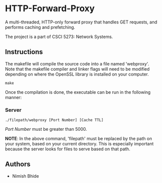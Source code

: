 # HTTP-Forward-Proxy
A multi-threaded, HTTP-only forward proxy that handles GET requests, and performs caching and prefetching.  

The project is a part of CSCI 5273: Network Systems.

## Instructions
The makefile will compile the source code into a file named 'webproxy'. Note that the makefile compiler and linker flags will need to be modified depending on where the OpenSSL library is installed on your computer.  

```
make
```

Once the compilation is done, the executable can be run in the following manner:

### Server
```
./filepath/webproxy [Port Number] [Cache TTL]
```
*Port Number* must be greater than 5000.

**NOTE**: In the above command, 'filepath' must be replaced by the path on your system, based on your current directory. This is especially important because the server looks for files to serve based on that path.

## Authors
* Nimish Bhide
